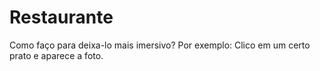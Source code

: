 # Restaurante
Como faço para deixa-lo mais imersivo? Por exemplo: Clico em um certo prato e aparece a foto.
